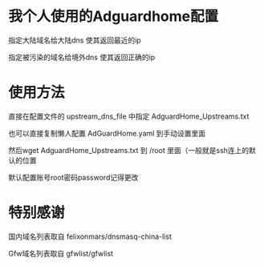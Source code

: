 # 我个人使用的Adguardhome配置

指定大陆域名给大陆dns 使其返回最近的ip

指定被污染的域名给境外dns 使其返回正确的ip

# 使用方法

直接在配置文件的 upstream_dns_file 中指定 AdguardHome_Upstreams.txt

也可以直接复制懒人配置 AdGuardHome.yaml 到手动设置里面

然后wget AdguardHome_Upstreams.txt 到 /root 里面（一般就是ssh连上的默认的位置

默认配置账号root密码password记得更改

# 特别感谢

国内域名列表取自 felixonmars/dnsmasq-china-list

Gfw域名列表取自 gfwlist/gfwlist
